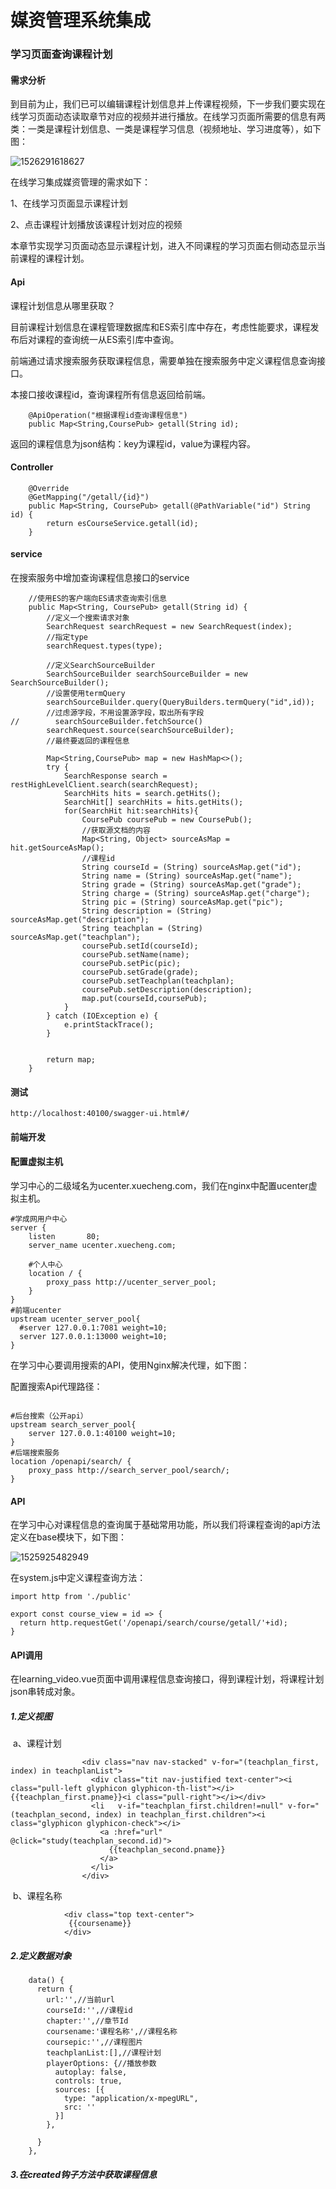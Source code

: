 # 媒资管理系统集成

### 学习页面查询课程计划

#### 需求分析

​	到目前为止，我们已可以编辑课程计划信息并上传课程视频，下一步我们要实现在线学习页面动态读取章节对应的视频并进行播放。在线学习页面所需要的信息有两类：一类是课程计划信息、一类是课程学习信息（视频地址、学习进度等），如下图：

![1526291618627](file:///E:/%E4%BC%A0%E6%99%BA%E5%B7%A5%E4%BD%9C/%E5%A4%87%E8%AF%BE%E8%B5%84%E6%96%99/JavaEE%E5%9C%A8%E7%BA%BF%E5%B0%B1%E4%B8%9A%E7%8F%AD%E8%AF%BE%E7%A8%8B%E8%B5%84%E6%96%99/7.%E9%98%B6%E6%AE%B5%E4%B8%83-%E5%BE%AE%E6%9C%8D%E5%8A%A1-%E5%AD%A6%E6%88%90%E5%9C%A8%E7%BA%BF/01-HTML%E7%89%88%E6%9C%AC%E8%AE%B2%E4%B9%89(%E8%AF%B7%E4%BD%BF%E7%94%A8HTML%E7%89%88%E6%9C%AC%E8%AE%B2%E4%B9%89%E5%AD%A6%E4%B9%A0)/HTML%E7%89%88%E6%9C%AC/day15%20%E5%AA%92%E8%B5%84%E7%AE%A1%E7%90%86%E7%B3%BB%E7%BB%9F%E9%9B%86%E6%88%90/images/1526291618627.png)

在线学习集成媒资管理的需求如下：

1、在线学习页面显示课程计划

2、点击课程计划播放该课程计划对应的视频

 

本章节实现学习页面动态显示课程计划，进入不同课程的学习页面右侧动态显示当前课程的课程计划。

#### Api

课程计划信息从哪里获取？

目前课程计划信息在课程管理数据库和ES索引库中存在，考虑性能要求，课程发布后对课程的查询统一从ES索引库中查询。

前端通过请求搜索服务获取课程信息，需要单独在搜索服务中定义课程信息查询接口。

本接口接收课程id，查询课程所有信息返回给前端。

```
    @ApiOperation("根据课程id查询课程信息")
    public Map<String,CoursePub> getall(String id);
```

 返回的课程信息为json结构：key为课程id，value为课程内容。

#### Controller

```
    @Override
    @GetMapping("/getall/{id}")
    public Map<String, CoursePub> getall(@PathVariable("id") String id) {
        return esCourseService.getall(id);
    }
```

#### service

在搜索服务中增加查询课程信息接口的service

```
    //使用ES的客户端向ES请求查询索引信息
    public Map<String, CoursePub> getall(String id) {
        //定义一个搜索请求对象
        SearchRequest searchRequest = new SearchRequest(index);
        //指定type
        searchRequest.types(type);

        //定义SearchSourceBuilder
        SearchSourceBuilder searchSourceBuilder = new SearchSourceBuilder();
        //设置使用termQuery
        searchSourceBuilder.query(QueryBuilders.termQuery("id",id));
        //过虑源字段，不用设置源字段，取出所有字段
//        searchSourceBuilder.fetchSource()
        searchRequest.source(searchSourceBuilder);
        //最终要返回的课程信息

        Map<String,CoursePub> map = new HashMap<>();
        try {
            SearchResponse search = restHighLevelClient.search(searchRequest);
            SearchHits hits = search.getHits();
            SearchHit[] searchHits = hits.getHits();
            for(SearchHit hit:searchHits){
                CoursePub coursePub = new CoursePub();
                //获取源文档的内容
                Map<String, Object> sourceAsMap = hit.getSourceAsMap();
                //课程id
                String courseId = (String) sourceAsMap.get("id");
                String name = (String) sourceAsMap.get("name");
                String grade = (String) sourceAsMap.get("grade");
                String charge = (String) sourceAsMap.get("charge");
                String pic = (String) sourceAsMap.get("pic");
                String description = (String) sourceAsMap.get("description");
                String teachplan = (String) sourceAsMap.get("teachplan");
                coursePub.setId(courseId);
                coursePub.setName(name);
                coursePub.setPic(pic);
                coursePub.setGrade(grade);
                coursePub.setTeachplan(teachplan);
                coursePub.setDescription(description);
                map.put(courseId,coursePub);
            }
        } catch (IOException e) {
            e.printStackTrace();
        }


        return map;
    }
```

#### 测试

```
http://localhost:40100/swagger-ui.html#/
```

#### 前端开发

#### 配置虚拟主机

学习中心的二级域名为ucenter.xuecheng.com，我们在nginx中配置ucenter虚拟主机。

```
#学成网用户中心
server {
    listen       80;
    server_name ucenter.xuecheng.com;
    
    #个人中心
    location / {  
        proxy_pass http://ucenter_server_pool;  
    } 
}
#前端ucenter
upstream ucenter_server_pool{
  #server 127.0.0.1:7081 weight=10;
  server 127.0.0.1:13000 weight=10;
}
```

在学习中心要调用搜索的API，使用Nginx解决代理，如下图：

配置搜索Api代理路径：

```
 
#后台搜索（公开api）
upstream search_server_pool{
    server 127.0.0.1:40100 weight=10;
}
#后端搜索服务
location /openapi/search/ {  
    proxy_pass http://search_server_pool/search/;  
} 
```

#### API

在学习中心对课程信息的查询属于基础常用功能，所以我们将课程查询的api方法定义在base模块下，如下图：

![1525925482949](file:///E:/%E4%BC%A0%E6%99%BA%E5%B7%A5%E4%BD%9C/%E5%A4%87%E8%AF%BE%E8%B5%84%E6%96%99/JavaEE%E5%9C%A8%E7%BA%BF%E5%B0%B1%E4%B8%9A%E7%8F%AD%E8%AF%BE%E7%A8%8B%E8%B5%84%E6%96%99/7.%E9%98%B6%E6%AE%B5%E4%B8%83-%E5%BE%AE%E6%9C%8D%E5%8A%A1-%E5%AD%A6%E6%88%90%E5%9C%A8%E7%BA%BF/01-HTML%E7%89%88%E6%9C%AC%E8%AE%B2%E4%B9%89(%E8%AF%B7%E4%BD%BF%E7%94%A8HTML%E7%89%88%E6%9C%AC%E8%AE%B2%E4%B9%89%E5%AD%A6%E4%B9%A0)/HTML%E7%89%88%E6%9C%AC/day15%20%E5%AA%92%E8%B5%84%E7%AE%A1%E7%90%86%E7%B3%BB%E7%BB%9F%E9%9B%86%E6%88%90/images/1525925482949.png)

在system.js中定义课程查询方法：

```
import http from './public'

export const course_view = id => {
  return http.requestGet('/openapi/search/course/getall/'+id);
}
```

#### API调用

在learning_video.vue页面中调用课程信息查询接口，得到课程计划，将课程计划json串转成对象。

##### 1.定义视图

​	a、课程计划

```
                <div class="nav nav-stacked" v-for="(teachplan_first, index) in teachplanList">
                  <div class="tit nav-justified text-center"><i class="pull-left glyphicon glyphicon-th-list"></i>{{teachplan_first.pname}}<i class="pull-right"></i></div>
                  <li   v-if="teachplan_first.children!=null" v-for="(teachplan_second, index) in teachplan_first.children"><i class="glyphicon glyphicon-check"></i>
                    <a :href="url" @click="study(teachplan_second.id)">
                      {{teachplan_second.pname}}
                    </a>
                  </li>
                </div>
```

​	b、课程名称

```
            <div class="top text-center">
             {{coursename}}
            </div>
```

##### 2.定义数据对象

```
    data() {
      return {
        url:'',//当前url
        courseId:'',//课程id
        chapter:'',//章节Id
        coursename:'课程名称',//课程名称
        coursepic:'',//课程图片
        teachplanList:[],//课程计划
        playerOptions: {//播放参数
          autoplay: false,
          controls: true,
          sources: [{
            type: "application/x-mpegURL",
            src: ''
          }]
        },

      }
    },
```

##### 3.在created钩子方法中获取课程信息

```

```













